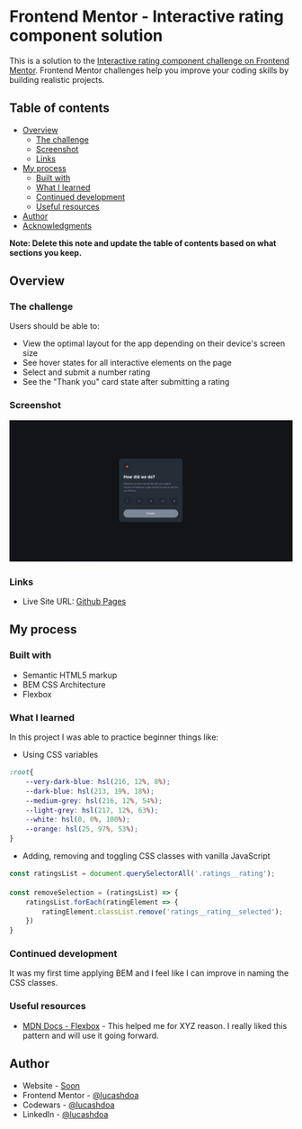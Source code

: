 # Frontend Mentor - Interactive rating component solution

This is a solution to the [Interactive rating component challenge on Frontend Mentor](https://www.frontendmentor.io/challenges/interactive-rating-component-koxpeBUmI). Frontend Mentor challenges help you improve your coding skills by building realistic projects. 

## Table of contents

- [Overview](#overview)
  - [The challenge](#the-challenge)
  - [Screenshot](#screenshot)
  - [Links](#links)
- [My process](#my-process)
  - [Built with](#built-with)
  - [What I learned](#what-i-learned)
  - [Continued development](#continued-development)
  - [Useful resources](#useful-resources)
- [Author](#author)
- [Acknowledgments](#acknowledgments)

**Note: Delete this note and update the table of contents based on what sections you keep.**

## Overview

### The challenge

Users should be able to:

- View the optimal layout for the app depending on their device's screen size
- See hover states for all interactive elements on the page
- Select and submit a number rating
- See the "Thank you" card state after submitting a rating

### Screenshot

![](./screenshot.jpg)

### Links

- Live Site URL: [Github Pages](https://lucashdoa.github.io/interactive-rating-component/)

## My process

### Built with

- Semantic HTML5 markup
- BEM CSS Architecture
- Flexbox

### What I learned

In this project I was able to practice beginner things like:

- Using CSS variables
```css
:root{
	--very-dark-blue: hsl(216, 12%, 8%);
	--dark-blue: hsl(213, 19%, 18%);
	--medium-grey: hsl(216, 12%, 54%);
	--light-grey: hsl(217, 12%, 63%);
	--white: hsl(0, 0%, 100%);
	--orange: hsl(25, 97%, 53%);
}

```

- Adding, removing and toggling CSS classes with vanilla JavaScript
```js
const ratingsList = document.querySelectorAll('.ratings__rating');

const removeSelection = (ratingsList) => {
	ratingsList.forEach(ratingElement => {
		ratingElement.classList.remove('ratings__rating__selected');
	})
}
```


### Continued development

It was my first time applying BEM and I feel like I can improve in naming the CSS classes.

### Useful resources

- [MDN Docs - Flexbox](https://developer.mozilla.org/pt-BR/docs/Learn/CSS/CSS_layout/Flexbox) - This helped me for XYZ reason. I really liked this pattern and will use it going forward.

## Author

- Website - [Soon](#)
- Frontend Mentor - [@lucashdoa](https://www.frontendmentor.io/profile/lucashdoa)
- Codewars - [@lucashdoa](https://www.codewars.com/users/lucashdoa)
- LinkedIn - [@lucashdoa](https://www.linkedin.com/in/lucashdoa/)